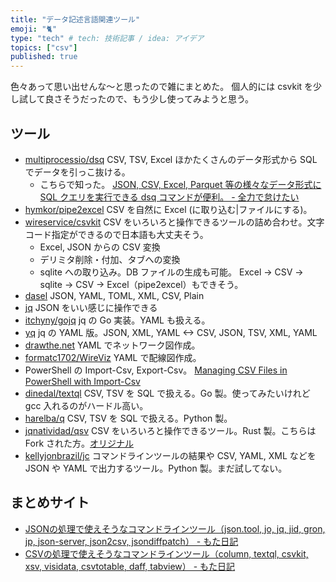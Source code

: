 ```yaml
---
title: "データ記述言語関連ツール"
emoji: "🐈"
type: "tech" # tech: 技術記事 / idea: アイデア
topics: ["csv"]
published: true
---
```


色々あって思い出せんな～と思ったので雑にまとめた。
個人的には csvkit を少し試して良さそうだったので、もう少し使ってみようと思う。

## ツール

- [multiprocessio/dsq](https://github.com/multiprocessio/dsq) CSV, TSV, Excel ほかたくさんのデータ形式から SQL でデータを引っこ抜ける。
  - こちらで知った。 [JSON, CSV, Excel, Parquet 等の様々なデータ形式に SQL クエリを実行できる dsq コマンドが便利。 - 全力で怠けたい](https://ebc-2in2crc.hatenablog.jp/entry/2022/07/11/213534)
- [hymkor/pipe2excel](https://github.com/hymkor/pipe2excel) CSV を自然に Excel (に取り込む|ファイルにする)。
- [wireservice/csvkit](https://github.com/wireservice/csvkit) CSV をいろいろと操作できるツールの詰め合わせ。文字コード指定ができるので日本語も大丈夫そう。
  - Excel, JSON からの CSV 変換
  - デリミタ削除・付加、タブへの変換
  - sqlite への取り込み。DB ファイルの生成も可能。
    Excel -> CSV -> sqlite -> CSV -> Excel（pipe2excel）もできそう。
- [dasel](https://github.com/TomWright/dasel) JSON, YAML, TOML, XML, CSV, Plain
- [jq](https://github.com/stedolan/jq) JSON をいい感じに操作できる
- [itchyny/gojq](https://github.com/itchyny/gojq) jq の Go 実装。YAML も扱える。
- [yq](https://github.com/mikefarah/yq) jq の YAML 版。JSON, XML, YAML <-> CSV, JSON, TSV, XML, YAML
- [drawthe.net](http://go.drawthe.net) YAML でネットワーク図作成。
- [formatc1702/WireViz](https://github.com/formatc1702/WireViz) YAML で配線図作成。
- PowerShell の Import-Csv, Export-Csv。 [Managing CSV Files in PowerShell with Import-Csv](https://adamtheautomator.com/import-csv/)
- [dinedal/textql](https://github.com/dinedal/textql) CSV, TSV を SQL で扱える。Go 製。使ってみたいけれど gcc 入れるのがハードル高い。
- [harelba/q](https://github.com/harelba/q) CSV, TSV を SQL で扱える。Python 製。
- [jqnatividad/qsv](https://github.com/jqnatividad/qsv) CSV をいろいろと操作できるツール。Rust 製。こちらは Fork された方。[オリジナル](https://github.com/BurntSushi/xsv)
- [kellyjonbrazil/jc](https://github.com/kellyjonbrazil/jc) コマンドラインツールの結果や CSV, YAML, XML などを JSON や YAML で出力するツール。Python 製。まだ試してない。

## まとめサイト

- [JSONの処理で使えそうなコマンドラインツール（json.tool, jo, jq, jid, gron, jp, json-server, json2csv, jsondiffpatch） - もた日記](https://wonderwall.hatenablog.com/entry/2018/07/22/231500)
- [CSVの処理で使えそうなコマンドラインツール（column, textql, csvkit, xsv, visidata, csvtotable, daff, tabview） - もた日記](https://wonderwall.hatenablog.com/entry/2018/07/25/213000)

